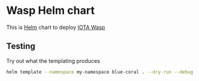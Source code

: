 # Wasp Helm chart

This is [Helm](https://helm.sh/) chart to deploy [IOTA Wasp](https://github.com/iotaledger/wasp)

## Testing

Try out what the templating produces

```bash
helm template --namespace my-namespace blue-coral . --dry-run --debug
```
